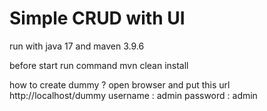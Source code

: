 # Simple CRUD with UI


run with java 17 and maven 3.9.6

before start run command mvn clean install


how to create dummy ? 
open browser and put this url http://localhost/dummy
username : admin
password : admin